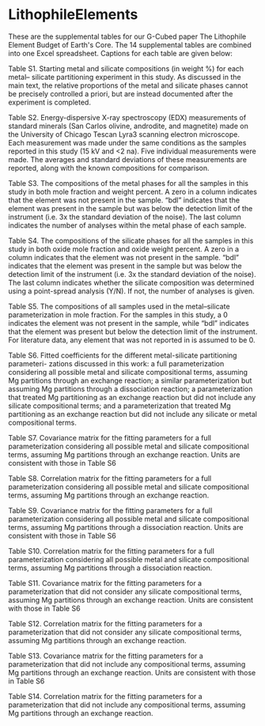 # LithophileElements

These are the supplemental tables for our G-Cubed paper The Lithophile Element Budget of Earth's Core. The 14 supplemental tables are combined into one Excel spreadsheet. Captions for each table are given below:

Table S1. Starting metal and silicate compositions (in weight %) for each metal– silicate partitioning experiment in this study. As discussed in the main text, the relative proportions of the metal and silicate phases cannot be precisely controlled a priori, but are instead documented after the experiment is completed.

Table S2. Energy-dispersive X-ray spectroscopy (EDX) measurements of standard minerals (San Carlos olivine, androdite, and magnetite) made on the University of Chicago Tescan Lyra3 scanning electron microscope. Each measurement was made under the same conditions as the samples reported in this study (15 kV and <2 na). Five individual measurements were made. The averages and standard deviations of these measurements are reported, along with the known compositions for comparison.

Table S3. The compositions of the metal phases for all the samples in this study in both mole fraction and weight percent. A zero in a column indicates that the element was not present in the sample. “bdl” indicates that the element was present in the sample but was below the detection limit of the instrument (i.e. 3x the standard deviation of the noise). The last column indicates the number of analyses within the metal phase of each sample.

Table S4. The compositions of the silicate phases for all the samples in this study in both oxide mole fraction and oxide weight percent. A zero in a column indicates that the element was not present in the sample. “bdl” indicates that the element was present in the sample but was below the detection limit of the instrument (i.e. 3x the standard deviation of the noise). The last column indicates whether the silicate composition was determined using a point-spread analysis (Y/N). If not, the number of analyses is given.

Table S5. The compositions of all samples used in the metal–silicate parameterization in mole fraction. For the samples in this study, a 0 indicates the element was not present in the sample, while “bdl” indicates that the element was present but below the detection limit of the instrument. For literature data, any element that was not reported in is assumed to be 0.

Table S6. Fitted coefficients for the different metal-silicate partitioning parameteri- zations discussed in this work: a full parameterization considering all possible metal and silicate compositional terms, assuming Mg partitions through an exchange reaction; a similar parameterization but assuming Mg partitions through a dissociation reaction; a parameterization that treated Mg partitioning as an exchange reaction but did not include any silicate compositional terms; and a parameterization that treated Mg partitioning as an exchange reaction but did not include any silicate or metal compositional terms.

Table S7. Covariance matrix for the fitting parameters for a full parameterization considering all possible metal and silicate compositional terms, assuming Mg partitions through an exchange reaction. Units are consistent with those in Table S6

Table S8. Correlation matrix for the fitting parameters for a full parameterization considering all possible metal and silicate compositional terms, assuming Mg partitions through an exchange reaction.

Table S9. Covariance matrix for the fitting parameters for a full parameterization considering all possible metal and silicate compositional terms, assuming Mg partitions through a dissociation reaction. Units are consistent with those in Table S6

Table S10. Correlation matrix for the fitting parameters for a full parameterization considering all possible metal and silicate compositional terms, assuming Mg partitions through a dissociation reaction.

Table S11. Covariance matrix for the fitting parameters for a parameterization that did not consider any silicate compositional terms, assuming Mg partitions through an exchange reaction. Units are consistent with those in Table S6

Table S12. Correlation matrix for the fitting parameters for a parameterization that did not consider any silicate compositional terms, assuming Mg partitions through an exchange reaction.

Table S13. Covariance matrix for the fitting parameters for a parameterization that did not include any compositional terms, assuming Mg partitions through an exchange reaction. Units are consistent with those in Table S6

Table S14. Correlation matrix for the fitting parameters for a parameterization that did not include any compositional terms, assuming Mg partitions through an exchange reaction.
